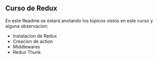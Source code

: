 ## Curso de Redux

En este Readme se estará anotando los topicos vistos en este curso y alguna observacion:

- Instalacion de Redux
- Creacion de action
- Middlewares
- Redux Thunk